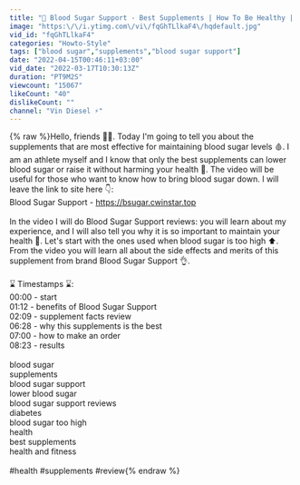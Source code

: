 ```yaml
---
title: "🎈 Blood Sugar Support - Best Supplements | How To Be Healthy | Blood Sugar Supplements"
image: "https:\/\/i.ytimg.com\/vi\/fqGhTLlkaF4\/hqdefault.jpg"
vid_id: "fqGhTLlkaF4"
categories: "Howto-Style"
tags: ["blood sugar","supplements","blood sugar support"]
date: "2022-04-15T00:46:11+03:00"
vid_date: "2022-03-17T10:30:13Z"
duration: "PT9M2S"
viewcount: "15067"
likeCount: "40"
dislikeCount: ""
channel: "Vin Diesel ⚡"
---
```

{% raw %}Hello, friends 🤚🏻. Today I'm going to tell you about the supplements that are most effective for maintaining blood sugar levels 🩸. I am an athlete myself and I know that only the best supplements can lower blood sugar or raise it without harming your health 💊. The video will be useful for those who want to know how to bring blood sugar down. I will leave the link to site here 👇:<br />Blood Sugar Support - <a rel="nofollow" target="blank" href="https://bsugar.cwinstar.top">https://bsugar.cwinstar.top</a><br /><br />In the video I will do Blood Sugar Support reviews: you will learn about my experience, and I will also tell you why it is so important to maintain your health 👀. Let's start with the ones used when blood sugar is too high ⬆️. From the video you will learn all about the side effects and merits of this supplement from brand Blood Sugar Support 👌.<br /><br />⌛️ Timestamps ⌛️:<br />00:00 - start<br />01:12 - benefits of Blood Sugar Support<br />02:09 - supplement facts review<br />06:28 - why this supplements is the best<br />07:00 - how to make an order<br />08:23 - results<br /><br />blood sugar<br />supplements<br />blood sugar support<br />lower blood sugar<br />blood sugar support reviews<br />diabetes<br />blood sugar too high<br />health<br />best supplements<br />health and fitness<br /><br />#health #supplements #review{% endraw %}
